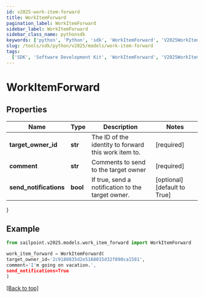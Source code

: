 ```yaml
---
id: v2025-work-item-forward
title: WorkItemForward
pagination_label: WorkItemForward
sidebar_label: WorkItemForward
sidebar_class_name: pythonsdk
keywords: ['python', 'Python', 'sdk', 'WorkItemForward', 'V2025WorkItemForward']
slug: /tools/sdk/python/v2025/models/work-item-forward
tags:
  ['SDK', 'Software Development Kit', 'WorkItemForward', 'V2025WorkItemForward']
---
```


# WorkItemForward

## Properties

| Name | Type | Description | Notes |
| --- | --- | --- | --- |
| **target_owner_id** | **str** | The ID of the identity to forward this work item to. | [required] |
| **comment** | **str** | Comments to send to the target owner | [required] |
| **send_notifications** | **bool** | If true, send a notification to the target owner. | [optional] [default to True] |

}

## Example

```python
from sailpoint.v2025.models.work_item_forward import WorkItemForward

work_item_forward = WorkItemForward(
target_owner_id='2c9180835d2e5168015d32f890ca1581',
comment='I'm going on vacation.',
send_notifications=True
)

```

[[Back to top]](#)
